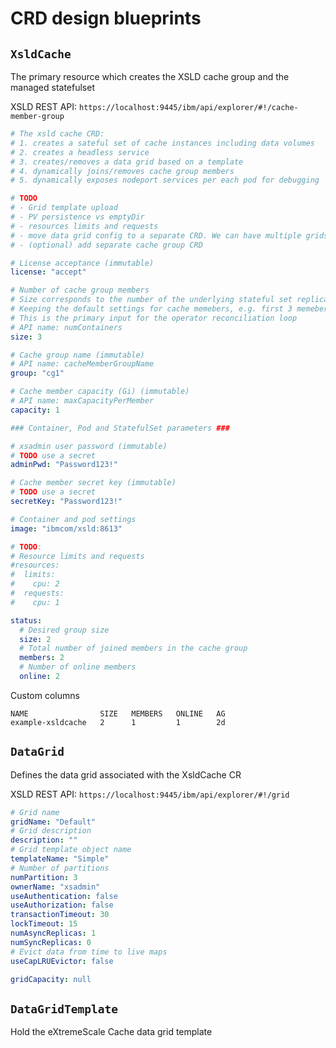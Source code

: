 # CRD design blueprints

## `XsldCache`
The primary resource which creates the XSLD cache group and the managed statefulset

XSLD REST API: `https://localhost:9445/ibm/api/explorer/#!/cache-member-group`

```yaml
# The xsld cache CRD:
# 1. creates a sateful set of cache instances including data volumes
# 2. creates a headless service
# 3. creates/removes a data grid based on a template
# 4. dynamically joins/removes cache group members
# 5. dynamically exposes nodeport services per each pod for debugging

# TODO
# - Grid template upload
# - PV persistence vs emptyDir
# - resources limits and requests
# - move data grid config to a separate CRD. We can have multiple grids in a group
# - (optional) add separate cache group CRD

# License acceptance (immutable)
license: "accept"

# Number of cache group members
# Size corresponds to the number of the underlying stateful set replicas
# Keeping the default settings for cache memebers, e.g. first 3 memebers are catalog members 
# This is the primary input for the operator reconciliation loop
# API name: numContainers
size: 3

# Cache group name (immutable)
# API name: cacheMemberGroupName
group: "cg1"

# Cache member capacity (Gi) (immutable)
# API name: maxCapacityPerMember
capacity: 1

### Container, Pod and StatefulSet parameters ###

# xsadmin user password (immutable)
# TODO use a secret
adminPwd: "Password123!"

# Cache member secret key (immutable)
# TODO use a secret
secretKey: "Password123!"

# Container and pod settings
image: "ibmcom/xsld:8613"

# TODO:
# Resource limits and requests
#resources:
#  limits:
#    cpu: 2
#  requests:
#    cpu: 1

status:
  # Desired group size
  size: 2
  # Total number of joined members in the cache group
  members: 2
  # Number of online members
  online: 2
```

Custom columns
```
NAME                SIZE   MEMBERS   ONLINE   AG
example-xsldcache   2      1         1        2d
```

## `DataGrid`
Defines the data grid associated with the XsldCache CR

XSLD REST API: `https://localhost:9445/ibm/api/explorer/#!/grid`

```yaml
# Grid name
gridName: "Default"
# Grid description
description: ""
# Grid template object name
templateName: "Simple"
# Number of partitions
numPartition: 3
ownerName: "xsadmin"
useAuthentication: false
useAuthorization: false
transactionTimeout: 30
lockTimeout: 15
numAsyncReplicas: 1
numSyncReplicas: 0
# Evict data from time to live maps
useCapLRUEvictor: false

gridCapacity: null
```

## `DataGridTemplate`
Hold the eXtremeScale Cache data grid template
